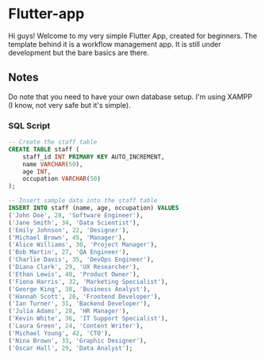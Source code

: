 # Flutter-app

Hi guys! Welcome to my very simple Flutter App, created for beginners. The template behind it is a workflow management app. 
It is still under development but the bare basics are there.

## Notes
Do note that you need to have your own database setup. I'm using XAMPP (I know, not very safe but it's simple).

### SQL Script

```sql
-- Create the staff table
CREATE TABLE staff (
    staff_id INT PRIMARY KEY AUTO_INCREMENT,
    name VARCHAR(50),
    age INT,
    occupation VARCHAR(50)
);

-- Insert sample data into the staff table
INSERT INTO staff (name, age, occupation) VALUES
('John Doe', 28, 'Software Engineer'),
('Jane Smith', 34, 'Data Scientist'),
('Emily Johnson', 22, 'Designer'),
('Michael Brown', 45, 'Manager'),
('Alice Williams', 30, 'Project Manager'),
('Bob Martin', 27, 'QA Engineer'),
('Charlie Davis', 35, 'DevOps Engineer'),
('Diana Clark', 29, 'UX Researcher'),
('Ethan Lewis', 40, 'Product Owner'),
('Fiona Harris', 32, 'Marketing Specialist'),
('George King', 38, 'Business Analyst'),
('Hannah Scott', 26, 'Frontend Developer'),
('Ian Turner', 31, 'Backend Developer'),
('Julia Adams', 28, 'HR Manager'),
('Kevin White', 36, 'IT Support Specialist'),
('Laura Green', 24, 'Content Writer'),
('Michael Young', 42, 'CTO'),
('Nina Brown', 33, 'Graphic Designer'),
('Oscar Hall', 29, 'Data Analyst');



